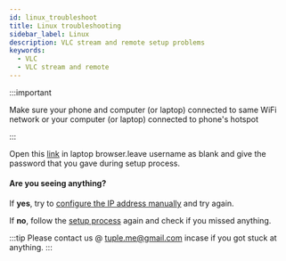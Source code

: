 ```yaml
---
id: linux_troubleshoot
title: Linux troubleshooting
sidebar_label: Linux
description: VLC stream and remote setup problems
keywords:
  - VLC
  - VLC stream and remote
---
```


:::important

Make sure your phone and computer (or laptop) connected to same WiFi network or your computer (or laptop) connected to phone's hotspot

:::

Open this [link](http://localhost:8080) in laptop browser.leave username as blank and give the password that you gave during setup process.

#### Are you seeing anything?

If __yes__, try to [configure the IP address manually](find_ip_address.mdx) and try again.

If __no__, follow the [setup process](linux_setup.md) again and check if you missed anything.

:::tip
Please contact us @ tuple.me@gmail.com incase if you got stuck at anything.
:::